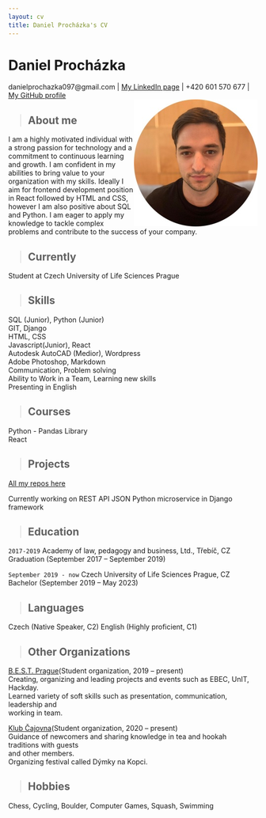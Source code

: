 ```yaml
---
layout: cv
title: Daniel Procházka's CV
---
```

# Daniel Procházka

<div id="webaddress">
danielprochazka097@gmail.com
| <a href="https://www.linkedin.com/in/daniel-procházka-450a5722a/">My LinkedIn page</a>
    | +420 601 570 677
       | <a href="https://github.com/Obi-Dan66">My GitHub profile</a>
</div>

<img src="images\Dan.jpg" align="right" width="250" height="257">

> ## About me

I am a highly motivated individual with a strong passion
for technology and a commitment to continuous learning and growth.
I am confident in my abilities to bring value to your organization
with my skills. Ideally I aim for frontend development position in React
followed by HTML and CSS, however I am also positive about SQL and Python.
I am eager to apply my knowledge to tackle complex problems and contribute
to the success of your company.

> ## Currently

Student at Czech University of Life Sciences Prague

> ## Skills
SQL (Junior), Python (Junior)\
GIT, Django\
HTML, CSS\
Javascript(Junior), React\
Autodesk AutoCAD (Medior), Wordpress\
Adobe Photoshop, Markdown\
Communication, Problem solving\
Ability to Work in a Team, Learning new skills\
Presenting in English

> ## Courses
Python - Pandas Library\
React

> ## Projects
<a href="https://github.com/Obi-Dan66?tab=repositories">All my repos here</a>

Currently working on REST API JSON Python microservice in Django framework


> ## Education

`2017-2019`
Academy of law, pedagogy and business, Ltd., Třebíč, CZ\
Graduation (September 2017 – September 2019)

`September 2019 - now`
Czech University of Life Sciences Prague, CZ\
Bachelor (September 2019 – May 2023)

> ## Languages
Czech (Native Speaker, C2)
English (Highly proficient, C1)

> ## Other Organizations

[B.E.S.T. Prague](https://bestprague.cz/)(Student organization, 2019 – present)\
    Creating, organizing and leading projects and events such as EBEC, UnIT, Hackday.\
    Learned variety of soft skills such as presentation, communication, leadership and\
    working in team.

[Klub Čajovna](https://klubcajovna.cz/)(Student organization, 2020 – present)\
    Guidance of newcomers and sharing knowledge in tea and hookah traditions with guests\
    and other members.\
    Organizing festival called Dýmky na Kopci.

> ## Hobbies
Chess, Cycling, Boulder, Computer Games, Squash, Swimming